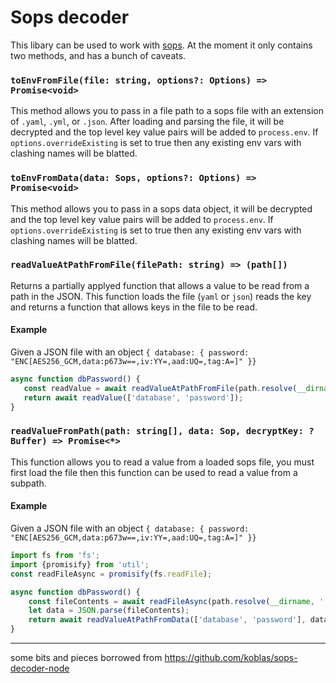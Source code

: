 # Sops decoder

This libary can be used to work with [sops](https://github.com/mozilla/sops). At the moment it only contains two methods, and has a bunch of caveats.

### `toEnvFromFile(file: string, options?: Options) => Promise<void>`

This method allows you to pass in a file path to a sops file with an extension of `.yaml`, `.yml`, or `.json`. After loading and parsing the file, it will be decrypted and the top level key value pairs will be added to `process.env`. If `options.overrideExisting` is set to true then any existing env vars with clashing names will be blatted.

### `toEnvFromData(data: Sops, options?: Options) => Promise<void>`

This method allows you to pass in a sops data object, it will be decrypted and the top level key value pairs will be added to `process.env`. If `options.overrideExisting` is set to true then any existing env vars with clashing names will be blatted.

### `readValueAtPathFromFile(filePath: string) => (path[])`

Returns a partially applyed function that allows a value to be read from a path in the JSON. This function loads the file (`yaml` or `json`) reads the key and returns a function that allows keys in the file to be read.

#### Example

Given a JSON file with an object `{ database: { password: "ENC[AES256_GCM,data:p673w==,iv:YY=,aad:UQ=,tag:A=]" }}`

 ```javascript
async function dbPassword() {
    const readValue = await readValueAtPathFromFile(path.resolve(__dirname, './test2.json'));
    return await readValue(['database', 'password']);
}
```

### `readValueFromPath(path: string[], data: Sop, decryptKey: ?Buffer) => Promise<*>`

This function allows you to read a value from a loaded sops file, you must first load the file then this function can be used to read a value from a subpath.

#### Example

Given a JSON file with an object `{ database: { password: "ENC[AES256_GCM,data:p673w==,iv:YY=,aad:UQ=,tag:A=]" }}`

```javascript
import fs from 'fs';
import {promisify} from 'util';
const readFileAsync = promisify(fs.readFile);

async function dbPassword() {
    const fileContents = await readFileAsync(path.resolve(__dirname, './test2.json'), {encoding: 'utf8'});
    let data = JSON.parse(fileContents);
    return await readValueAtPathFromData(['database', 'password'], data);
}

```

---

some bits and pieces borrowed from https://github.com/koblas/sops-decoder-node
